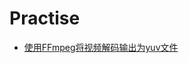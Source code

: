 # Practise
- [使用FFmpeg将视频解码输出为yuv文件](https://github.com/negier/Practise/blob/master/FFmpeg/Decode/README.md)
